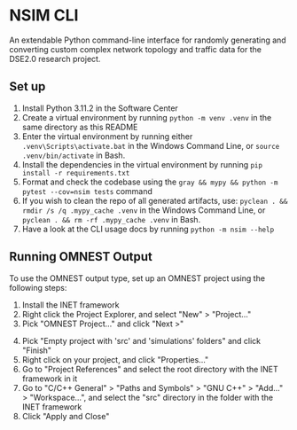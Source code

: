 # NSIM CLI

An extendable Python command-line interface for randomly generating and converting custom complex network topology and traffic data for the DSE2.0 research project.

## Set up

1. Install Python 3.11.2 in the Software Center
2. Create a virtual environment by running `python -m venv .venv` in the same directory as this README
3. Enter the virtual environment by running either `.venv\Scripts\activate.bat` in the Windows Command Line, or `source .venv/bin/activate` in Bash.
4. Install the dependencies in the virtual environment by running `pip install -r requirements.txt`
5. Format and check the codebase using the `gray && mypy && python -m pytest --cov=nsim tests` command
7. If you wish to clean the repo of all generated artifacts, use: `pyclean . && rmdir /s /q .mypy_cache .venv` in the Windows Command Line, or `pyclean . && rm -rf .mypy_cache .venv` in Bash.
6. Have a look at the CLI usage docs by running `python -m nsim --help`

## Running OMNEST Output

To use the OMNEST output type, set up an OMNEST project using the following steps:
1. Install the INET framework
2. Right click the Project Explorer, and select "New" > "Project..."
3. Pick "OMNEST Project..." and click "Next >"
<!-- TODO could I create a template? -->
4. Pick "Empty project with 'src' and 'simulations' folders" and click "Finish"
5. Right click on your project, and click "Properties..."
6. Go to "Project References" and select the root directory with the INET framework in it
7. Go to "C/C++ General" > "Paths and Symbols" > "GNU C++" > "Add..." > "Workspace...", and select the "src" directory in the folder with the INET framework
8. Click "Apply and Close"
